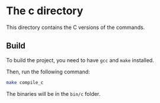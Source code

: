 # The c directory
This directory contains the C versions of the commands.

## Build
To build the project, you need to have `gcc` and `make` installed.

Then, run the following command:
```bash
make compile_c
```
The binaries will be in the `bin/c` folder.